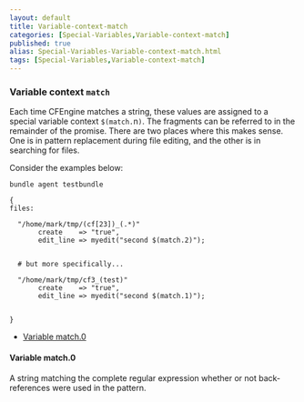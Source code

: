 ```yaml
---
layout: default
title: Variable-context-match
categories: [Special-Variables,Variable-context-match]
published: true
alias: Special-Variables-Variable-context-match.html
tags: [Special-Variables,Variable-context-match]
---
```


### Variable context `match`

  

Each time CFEngine matches a string, these values are assigned to a
special variable context `$(match.`n`)`. The fragments can be referred
to in the remainder of the promise. There are two places where this
makes sense. One is in pattern replacement during file editing, and the
other is in searching for files.

Consider the examples below:

~~~~
bundle agent testbundle

{
files:

  "/home/mark/tmp/(cf[23])_(.*)"
       create    => "true",
       edit_line => myedit("second $(match.2)");


  # but more specifically...

  "/home/mark/tmp/cf3_(test)"
       create    => "true",
       edit_line => myedit("second $(match.1)");


}
~~~~

-   [Variable match.0](#Variable-match_002e0)

#### Variable match.0

  

A string matching the complete regular expression whether or not
back-references were used in the pattern.

